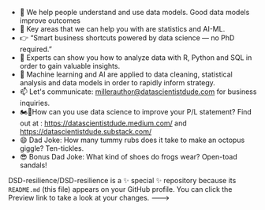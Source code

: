 - 👋 We help people understand and use data models. Good data models improve outcomes  
- 👀 Key areas that we can help you with are statistics and AI-ML.
- 👉 “Smart business shortcuts powered by data science — no PhD required.” 
- 🌱 Experts can show you how to analyze data with R, Python and SQL in order to gain valuable insights.
- 💞️ Machine learning and AI are applied to data cleaning, statistical analysis and data models in order to rapidly inform strategy.
- 📫 Let's communicate: millerauthor@datascientistdude.com for business inquiries.
- 🏍️💨How can you use data science to improve your P/L statement? Find out at : https://datascientistdude.medium.com/ and https://datascientistdude.substack.com/
- 😄 Dad Joke: How many tummy rubs does it take to make an octopus giggle? Ten-tickles.
- 😎 Bonus Dad Joke: What kind of shoes do frogs wear? Open-toad sandals!

DSD-resilience/DSD-resilience is a ✨ special ✨ repository because its `README.md` (this file) appears on your GitHub profile.
You can click the Preview link to take a look at your changes.
--->
